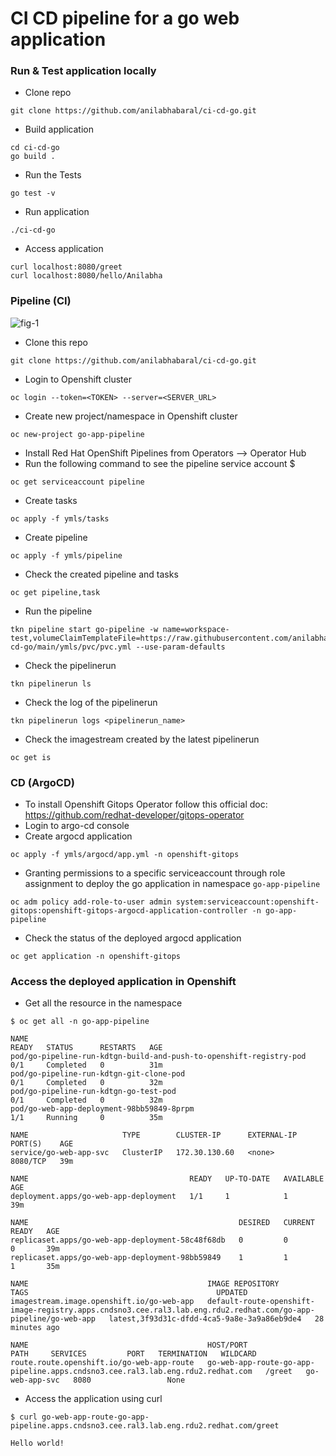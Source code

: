 # CI CD pipeline for a go web application

### Run & Test application locally
- Clone repo
```
git clone https://github.com/anilabhabaral/ci-cd-go.git
```
- Build application
```
cd ci-cd-go
go build .
```
- Run the Tests
```
go test -v 
```
- Run application
```
./ci-cd-go
```
- Access application
```
curl localhost:8080/greet
curl localhost:8080/hello/Anilabha
```

### Pipeline (CI)

![fig-1](https://github.com/anilabhabaral/ci-cd-go/blob/main/screenshot/pipeline.png)


- Clone this repo 
```
git clone https://github.com/anilabhabaral/ci-cd-go.git
```
- Login to Openshift cluster 
```
oc login --token=<TOKEN> --server=<SERVER_URL>
```
- Create new project/namespace in Openshift cluster 
```
oc new-project go-app-pipeline
```
- Install Red Hat OpenShift Pipelines from Operators --> Operator Hub
- Run the following command to see the pipeline service account $
```
oc get serviceaccount pipeline
```

- Create tasks
```
oc apply -f ymls/tasks 
```
- Create pipeline
```
oc apply -f ymls/pipeline 
```
- Check the created pipeline and tasks
```
oc get pipeline,task 
```
- Run the pipeline
```
tkn pipeline start go-pipeline -w name=workspace-test,volumeClaimTemplateFile=https://raw.githubusercontent.com/anilabhabaral/ci-cd-go/main/ymls/pvc/pvc.yml --use-param-defaults
```
- Check the pipelinerun
```
tkn pipelinerun ls
```
- Check the log of the pipelinerun
```
tkn pipelinerun logs <pipelinerun_name>
```
- Check the imagestream created by the latest pipelinerun
```
oc get is
```

### CD (ArgoCD)
- To install Openshift Gitops Operator follow this official doc: https://github.com/redhat-developer/gitops-operator
- Login to argo-cd console
- Create argocd application 
```
oc apply -f ymls/argocd/app.yml -n openshift-gitops
```
- Granting permissions to a specific serviceaccount through role assignment to deploy the go application in namespace `go-app-pipeline`
```
oc adm policy add-role-to-user admin system:serviceaccount:openshift-gitops:openshift-gitops-argocd-application-controller -n go-app-pipeline
```
- Check the status of the deployed argocd application 
```
oc get application -n openshift-gitops
```

### Access the deployed application in Openshift

- Get all the resource in the namespace 
```
$ oc get all -n go-app-pipeline

NAME                                                                 READY   STATUS      RESTARTS   AGE
pod/go-pipeline-run-kdtgn-build-and-push-to-openshift-registry-pod   0/1     Completed   0          31m
pod/go-pipeline-run-kdtgn-git-clone-pod                              0/1     Completed   0          32m
pod/go-pipeline-run-kdtgn-go-test-pod                                0/1     Completed   0          32m
pod/go-web-app-deployment-98bb59849-8prpm                            1/1     Running     0          35m

NAME                     TYPE        CLUSTER-IP      EXTERNAL-IP   PORT(S)    AGE
service/go-web-app-svc   ClusterIP   172.30.130.60   <none>        8080/TCP   39m

NAME                                    READY   UP-TO-DATE   AVAILABLE   AGE
deployment.apps/go-web-app-deployment   1/1     1            1           39m

NAME                                               DESIRED   CURRENT   READY   AGE
replicaset.apps/go-web-app-deployment-58c48f68db   0         0         0       39m
replicaset.apps/go-web-app-deployment-98bb59849    1         1         1       35m

NAME                                        IMAGE REPOSITORY                                                                                                  TAGS                                          UPDATED
imagestream.image.openshift.io/go-web-app   default-route-openshift-image-registry.apps.cndsno3.cee.ral3.lab.eng.rdu2.redhat.com/go-app-pipeline/go-web-app   latest,3f93d31c-dfdd-4ca5-9a8e-3a9a86eb9de4   28 minutes ago

NAME                                        HOST/PORT                                                                        PATH     SERVICES         PORT   TERMINATION   WILDCARD
route.route.openshift.io/go-web-app-route   go-web-app-route-go-app-pipeline.apps.cndsno3.cee.ral3.lab.eng.rdu2.redhat.com   /greet   go-web-app-svc   8080                 None

```

- Access the application using curl
```
$ curl go-web-app-route-go-app-pipeline.apps.cndsno3.cee.ral3.lab.eng.rdu2.redhat.com/greet 
        
Hello world! 

```